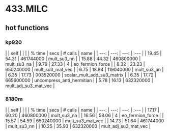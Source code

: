 # 433.MILC

## hot functions

### kp920

|        |  self |           |                             |
| % time |  secs | # calls   | name                        |
|   ---: |  ---: |      ---: |          :---               |
|  19.45 | 54.31 | 461744000 |  mult_su3_nn                |
|  15.88 | 44.32 | 460800000 |  mult_su3_na                |
|   9.79 | 27.33 |         4 |  eo_fermion_force           |
|   8.32 | 23.23 | 650240000 |  mult_su3_mat_vec           |
|   6.75 | 18.84 | 119040000 |  mult_su3_an                |
|   6.35 | 17.73 | 003520000 |  scalar_mult_add_su3_matrix |
|   6.35 | 17.72 | 665600000 |  uncompress_anti_hermitian  |
|   5.78 | 16.13 | 632320000 |  mult_adj_su3_mat_vec       |

### 8180m

|        |  self |           |                             |
| % time |  secs | # calls   | name                        |
|   ---: |  ---: |      ---: |          :---               |
|  17.17 | 60.20 | 460800000 |  mult_su3_na                |
|  16.56 | 58.06 |         4 |  eo_fermion_force           |
|  15.57 | 54.59 | 650240000 |  mult_su3_mat_vec           |
|  14.73 | 51.64 | 461744000 |  mult_su3_nn                |
|  10.25 | 35.93 | 632320000 |  mult_adj_su3_mat_vec       |
